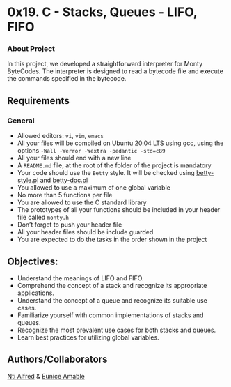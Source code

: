 # 0x19. C - Stacks, Queues - LIFO, FIFO
### About Project
In this project, we developed a straightforward interpreter for Monty ByteCodes. The interpreter is designed to read a bytecode file and execute the commands specified in the bytecode.

## Requirements

### General
* Allowed editors: `vi`, `vim`, `emacs`
* All your files will be compiled on Ubuntu 20.04 LTS using gcc, using the options `-Wall -Werror -Wextra -pedantic -std=c89`
* All your files should end with a new line
* A `README.md` file, at the root of the folder of the project is mandatory
* Your code should use the `Betty` style. It will be checked using [betty-style.pl]() and [betty-doc.pl]()
* You allowed to use a maximum of one global variable
* No more than 5 functions per file
* You are allowed to use the C standard library
* The prototypes of all your functions should be included in your header file called `monty.h`
* Don’t forget to push your header file
* All your header files should be include guarded
* You are expected to do the tasks in the order shown in the project

## Objectives:
- Understand the meanings of LIFO and FIFO.
- Comprehend the concept of a stack and recognize its appropriate applications.
- Understand the concept of a queue and recognize its suitable use cases.
- Familiarize yourself with common implementations of stacks and queues.
- Recognize the most prevalent use cases for both stacks and queues.
- Learn best practices for utilizing global variables.

## Authors/Collaborators
[Nti Alfred](https://github.com/FreddyWhest/) & [Eunice Amable](https://github.com/Eunice-Serani/)